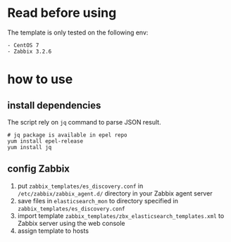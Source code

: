 # Read before using

The template is only tested on the following env:

    - CentOS 7
    - Zabbix 3.2.6
    

# how to use

## install dependencies

The script rely on `jq` command to parse JSON result.

```
# jq package is available in epel repo
yum install epel-release
yum install jq
```

## config Zabbix

1. put `zabbix_templates/es_discovery.conf` in `/etc/zabbix/zabbix_agent.d/` directory in your Zabbix agent server
2. save files in `elasticsearch_mon` to directory specified in `zabbix_templates/es_discovery.conf`
3. import template `zabbix_templates/zbx_elasticsearch_templates.xml` to Zabbix server using the web console
4. assign template to hosts

